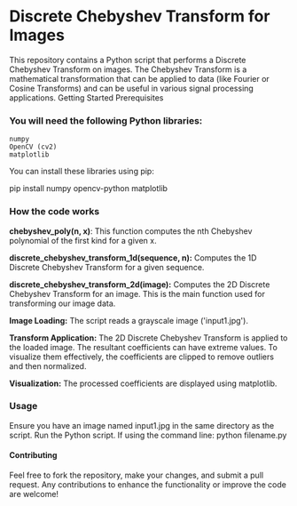 # Discrete Chebyshev Transform for Images

This repository contains a Python script that performs a Discrete Chebyshev Transform on images. The Chebyshev Transform is a mathematical transformation that can be applied to data (like Fourier or Cosine Transforms) and can be useful in various signal processing applications.
Getting Started
Prerequisites

### You will need the following Python libraries:

    numpy
    OpenCV (cv2)
    matplotlib

You can install these libraries using pip:

pip install numpy opencv-python matplotlib

### How the code works

__chebyshev_poly(n, x)__: This function computes the nth Chebyshev polynomial of the first kind for a given x.

__discrete_chebyshev_transform_1d(sequence, n):__ Computes the 1D Discrete Chebyshev Transform for a given sequence.

__discrete_chebyshev_transform_2d(image):__ Computes the 2D Discrete Chebyshev Transform for an image. This is the main function used for transforming our image data.

__Image Loading:__ The script reads a grayscale image ('input1.jpg').

__Transform Application:__ The 2D Discrete Chebyshev Transform is applied to the loaded image. The resultant coefficients can have extreme values. To visualize them effectively, the coefficients are clipped to remove outliers and then normalized.

__Visualization:__ The processed coefficients are displayed using matplotlib.

### Usage

Ensure you have an image named input1.jpg in the same directory as the script.
Run the Python script. If using the command line:
python filename.py

#### Contributing
Feel free to fork the repository, make your changes, and submit a pull request. Any contributions to enhance the functionality or improve the code are welcome!
